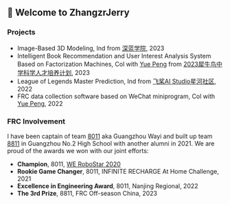 ## 🙋 Welcome to ZhangzrJerry

### Projects
- Image-Based 3D Modeling, Ind from [深蓝学院](shenlanxueyuan.com), 2023
- Intelligent Book Recommendation and User Interest Analysis System Based on Factorization Machines, Col with [Yue Peng](https://github.com/polaron-andre) from [2023犀牛鸟中学科学人才培养计划](https://cloud.tencent.com/developer/article/2308943), 2023
- League of Legends Master Prediction, Ind from [飞桨AI Studio星河社区](aistudio.baidu.com), 2022
- FRC data collection software based on WeChat miniprogram, Col with [Yue Peng](https://github.com/polaron-andre), 2022

### FRC Involvement
I have been captain of team [8011](https://www.thebluealliance.com/team/8011) aka Guangzhou Wayi and built up team [8811](https://www.thebluealliance.com/team/8811) in Guangzhou No.2 High School with another alumni in 2021. We are proud of the awards we won with our joint efforts:
- **Champion**, 8011, [WE RoboStar 2020](https://www.thebluealliance.com/event/2020gzrs)
- **Rookie Game Changer**, 8011, INFINITE RECHARGE At Home Challenge, 2021
- **Excellence in Engineering Award**, 8011, Nanjing Regional, 2022
- **The 3rd Prize**, 8811, FRC Off-season China, 2023
